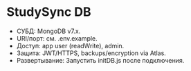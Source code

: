 # StudySync DB
- СУБД: MongoDB v7.x.
- URI/порт: см. .env.example.
- Доступ: app user (readWrite), admin.
- Защита: JWT/HTTPS, backups/encryption via Atlas.
- Развертывание: Запустить initDB.js после подключения.